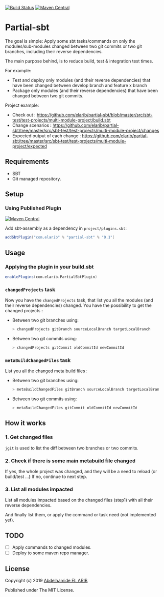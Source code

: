 [![Build Status](https://travis-ci.com/elarib/partial-sbt.svg?branch=master)](https://travis-ci.com/elarib/partial-sbt) [![Maven Central](https://maven-badges.herokuapp.com/maven-central/com.elarib/partial-sbt/badge.svg)](https://maven-badges.herokuapp.com/maven-central/com.elarib/partial-sbt)

Partial-sbt
============

The goal is simple: Apply some sbt tasks/commands on only the modules/sub-modules changed between two git commits or two git branches, including their reverse dependencies.

The main purpose behind, is to reduce build, test & integration test times. 

For example: 

 - Test and deploy only modules (and their reverse dependencies) that have been changed between develop branch and feature x branch
 - Package only modules (and their reverse dependencies) that have been changed between two git commits.
 
Project example:

 - Check out : https://github.com/elarib/partial-sbt/blob/master/src/sbt-test/test-projects/multi-module-project/build.sbt 
 - Change scenarios : https://github.com/elarib/partial-sbt/tree/master/src/sbt-test/test-projects/multi-module-project/changes
 - Expected output of each change : https://github.com/elarib/partial-sbt/tree/master/src/sbt-test/test-projects/multi-module-project/expected 

Requirements
------------

* SBT
* Git managed repository.

Setup
-----

### Using Published Plugin

[![Maven Central](https://maven-badges.herokuapp.com/maven-central/com.elarib/partial-sbt/badge.svg)](https://maven-badges.herokuapp.com/maven-central/com.elarib/partial-sbt)

Add sbt-assembly as a dependency in `project/plugins.sbt`:

```scala
addSbtPlugin("com.elarib" % "partial-sbt" % "0.1")
```

Usage
-----

### Applying the plugin in your build.sbt

```scala
enablePlugins(com.elarib.PartialSbtPlugin)
```

### `changedProjects` task

Now you have the `changedProjects` task, that list you all the modules (and their reverse dependencies) changed.
You have the possibility to get the changed projects  :
- Between two git branches using: 
    ```sbt
    > changedProjects gitBranch sourceLocalBranch targetLocalBranch
    ```
- Between two git commits using: 
    ```scala
    > changedProjects gitCommit oldCommitId newCommitId
    ```


### `metaBuildChangedFiles` task

List you all the changed meta build files  :
- Between two git branches using: 
    ```sbt
    > metaBuildChangedFiles gitBranch sourceLocalBranch targetLocalBranch
    ```
- Between two git commits using: 
    ```scala
    > metaBuildChangedFiles gitCommit oldCommitId newCommitId
    ```

How it works
------------

### 1. Get changed files

`jgit` is used to list the diff between two branches or two commits.

### 2. Check if there is some main metabuild file changed

If yes, the whole project was changed, and they will be a need to reload (or build/test ...)
If no, continue to next step.

### 3. List all modules impacted

List all modules impacted based on the changed files (step1) with all their reverse dependencies.

And finally list them, or apply the command or task need (not implemented yet).


TODO
------------
- [ ] Apply commands to changed modules.
- [ ] Deploy to some maven repo manager.

License
-------

Copyright (c) 2019 [Abdelhamide EL ARIB](https://twitter.com/elarib29) 

Published under The MIT License.